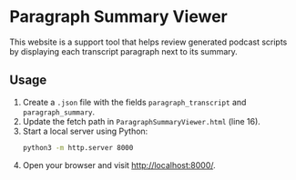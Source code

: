 # Paragraph Summary Viewer
This website is a support tool that helps review generated podcast scripts by displaying each transcript paragraph next to its summary.

## Usage
1. Create a `.json` file with the fields `paragraph_transcript` and `paragraph_summary`.
2. Update the fetch path in `ParagraphSummaryViewer.html` (line 16).
3. Start a local server using Python:
   ```bash
   python3 -m http.server 8000
   ```
4. Open your browser and visit [http://localhost:8000/](http://localhost:8000/).